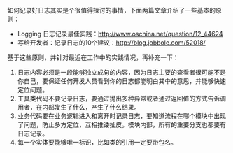 
如何记录好日志其实是个很值得探讨的事情，下面两篇文章介绍了一些基本的原则：

* Logging 日志记录最佳实践：http://www.oschina.net/question/12_44624
* 写给开发者：记录日志的10个建议：http://blog.jobbole.com/52018/

基于这些原则，并针对最近在工作中的实践情况，再补充一下：

1. 日志内容必须是一段能够独立成句的内容，因为日志主要的查看者很可能不是你自己，要保证任何开发人员看到你的日志都能明白其中的意思，并能够快速定位问题。
2. 工具类代码不要记录日志，要通过抛出多种异常或者通过返回值的方式告诉调用者，在内部发生了什么，产生了什么结果。
3. 业务代码要在业务逻辑进入和离开时记录日志，要知道流程在哪个模块中出现了问题，防止多方定位，互相推诿扯皮。模块内部，所有的重要分支也都要有日志记录。
4. 每一个实体要能够唯一标识，比如类的引用一定要带包名。